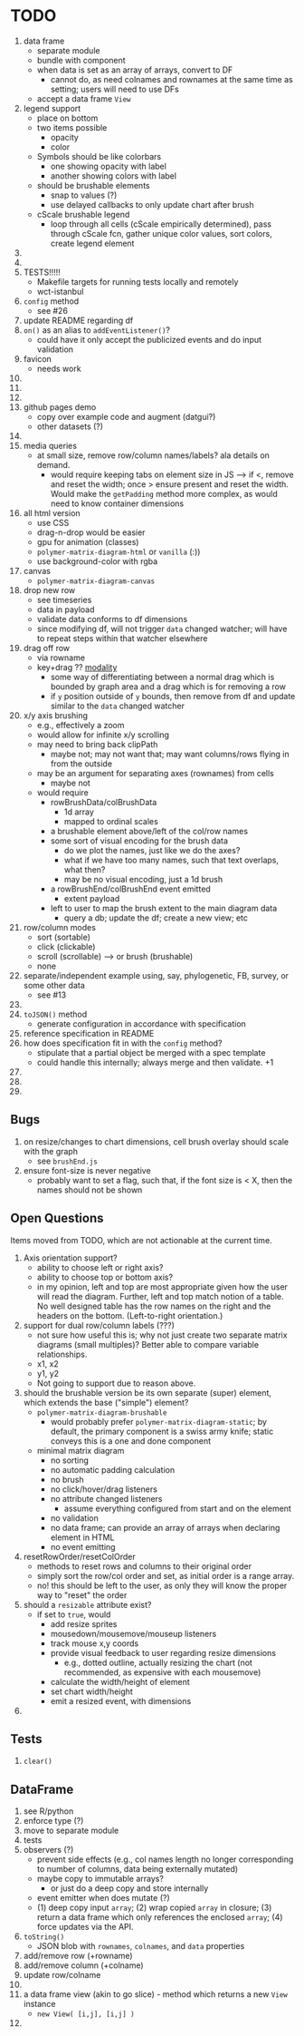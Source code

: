 TODO
====

1. data frame
	-	separate module
	-	bundle with component
	-	when data is set as an array of arrays, convert to DF
		- 	cannot do, as need colnames and rownames at the same time as setting; users will need to use DFs
	- 	accept a data frame `View`
2. legend support
	-	place on bottom
	-	two items possible
		-	opacity
		-	color
	-	Symbols should be like colorbars
		-	one showing opacity with label
		-	another showing colors with label
	-	should be brushable elements
		-	snap to values (?)
		-	use delayed callbacks to only update chart after brush
	- 	cScale brushable legend
		-	loop through all cells (cScale empirically determined), pass through cScale fcn, gather unique color values, sort colors, create legend element
3. 
4. 
5. TESTS!!!!!
	- 	Makefile targets for running tests locally and remotely
	-	wct-istanbul
6. `config` method
	-	see #26
7. update README regarding df
8. `on()` as an alias to `addEventListener()`?
	- could have it only accept the publicized events and do input validation
9. favicon
	-	needs work
10. 
11. 
12. 
13. github pages demo
	- 	copy over example code and augment (datgui?)
	- 	other datasets (?)
14. 
15. media queries
	-	at small size, remove row/column names/labels? ala details on demand.
		-	would require keeping tabs on element size in JS --> if <, remove and reset the width; once > ensure present and reset the width. Would make the `getPadding` method more complex, as would need to know container dimensions
16. all html version
	-	use CSS
	-	drag-n-drop would be easier
	-	gpu for animation (classes)
	-	`polymer-matrix-diagram-html` or `vanilla` (:))
	-	use background-color with rgba
17. canvas
	-	`polymer-matrix-diagram-canvas`
18. drop new row
	-	see timeseries
	-	data in payload
	-	validate data conforms to df dimensions
	-	since modifying df, will not trigger `data` changed watcher; will have to repeat steps within that watcher elsewhere
19. drag off row
	-	via rowname
	-	key+drag ?? [modality](http://bl.ocks.org/mbostock/6123708)
		-	some way of differentiating between a normal drag which is bounded by graph area and a drag which is for removing a row
		- 	if `y` position outside of `y` bounds, then remove from df and update similar to the `data` changed watcher
20. x/y axis brushing
	-	e.g., effectively a zoom
	-	would allow for infinite x/y scrolling
	-	may need to bring back clipPath
		-	maybe not; may not want that; may want columns/rows flying in from the outside
	- 	may be an argument for separating axes (rownames) from cells
		-	maybe not
	- 	would require
		-	rowBrushData/colBrushData
			- 	1d array
			-	mapped to ordinal scales
		-	a brushable element above/left of the col/row names
		-	some sort of visual encoding for the brush data
			-	do we plot the names, just like we do the axes?
			-	what if we have too many names, such that text overlaps, what then?
			- 	may be no visual encoding, just a 1d brush
		- 	a rowBrushEnd/colBrushEnd event emitted
			-	extent payload
		-	left to user to map the brush extent to the main diagram data
			-	query a db; update the df; create a new view; etc
21. row/column modes
	-	sort (sortable)
	-	click (clickable)
	-	scroll (scrollable) --> or brush (brushable)
	- 	none
22. separate/independent example using, say, phylogenetic, FB, survey, or some other data
	- 	see #13
23. 
24. `toJSON()` method
	-	generate configuration in accordance with specification
25. reference specification in README
26. how does specification fit in with the `config` method?
	-	stipulate that a partial object be merged with a spec template
	-	could handle this internally; always merge and then validate. +1
27. 
28. 
29. 



## Bugs

1. on resize/changes to chart dimensions, cell brush overlay should scale with the graph
	-	see `brushEnd.js`
2. ensure font-size is never negative
	-	probably want to set a flag, such that, if the font size is < X, then the names should not be shown



## Open Questions

Items moved from TODO, which are not actionable at the current time.

1. Axis orientation support?
	-	ability to choose left or right axis?
	-	ability to choose top or bottom axis?
	-	in my opinion, left and top are most appropriate given how the user will read the diagram. Further, left and top match notion of a table. No well designed table has the row names on the right and the headers on the bottom. (Left-to-right orientation.)
2. support for dual row/column labels (???)
	-	not sure how useful this is; why not just create two separate matrix diagrams (small multiples)? Better able to compare variable relationships.
	-	x1, x2
	-	y1, y2
	-	Not going to support due to reason above.
3. should the brushable version be its own separate (super) element, which extends the base ("simple") element?
	-	`polymer-matrix-diagram-brushable`
		- 	would probably prefer `polymer-matrix-diagram-static`; by default, the primary component is a swiss army knife; static conveys this is a one and done component
	- 	minimal matrix diagram
		-	no sorting
		-	no automatic padding calculation
		-	no brush
		-	no click/hover/drag listeners
		-	no attribute changed listeners
			-	assume everything configured from start and on the element
		- 	no validation
		-	no data frame; can provide an array of arrays when declaring element in HTML
		-	no event emitting
4. resetRowOrder/resetColOrder
	-	methods to reset rows and columns to their original order
	-	simply sort the row/col order and set, as initial order is a range array.
	-	no! this should be left to the user, as only they will know the proper way to "reset" the order
5. should a `resizable` attribute exist?
	-	if set to `true`, would
		-	add resize sprites
		-	mousedown/mousemove/mouseup listeners
		-	track mouse x,y coords
		-	provide visual feedback to user regarding resize dimensions
			- e.g., dotted outline, actually resizing the chart (not recommended, as expensive with each mousemove)
		- 	calculate the width/height of element
		-	set chart width/height
		- 	emit a resized event, with dimensions
6. 	 



## Tests

1. `clear()`


## DataFrame

1. see R/python
2. enforce type (?)
3. move to separate module
4. tests
5. observers (?)
	-	prevent side effects (e.g., col names length no longer corresponding to number of columns, data being externally mutated)
	- 	maybe copy to immutable arrays?
		- 	or just do a deep copy and store internally
	-	event emitter when does mutate (?)
	-	(1) deep copy input `array`; (2) wrap copied `array` in closure; (3) return a data frame which only references the enclosed `array`; (4) force updates via the API.
6. `toString()`
	- 	JSON blob with `rownames`, `colnames`, and `data` properties
7. add/remove row (+rowname)
8. add/remove column (+colname)
9. update row/colname
10. 
11. a data frame view (akin to go slice)	-	method which returns a new `View` instance
	-	`new View( [i,j], [i,j] )`
12. 




